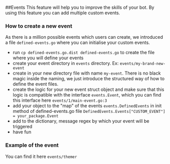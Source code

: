 ##Events
This feature will help you to improve the skills of your bot. By using this feature you can add multiple custom events.

### How to create a new event
As there is a million possible events which users can create, we introduced a file `defined-events.go` where you can initialise your custom events. 

* run `cp defined-events.go.dist defined-events.go` to create the file where you will define your events
* create your event directory in `events` directory. Ex: `events/my-brand-new-event`
* create in your new directory file with name `my-event`. There is no black magic inside the naming, we just introduce the structured way of how to define the event files.
* create the logic for your new event struct object and make sure that this logic is compatible with the interface `events.Event`, which you can find this interface here `events/1/main-event.go:3`
* add your object to the "map" of the events `events.DefinedEvents` in init method of defined-events.go file 
```DefinedEvents.Events["CUSTOM_EVENT"] = your_package.Event```
* add to the dictionary, message regex by which your event will be triggered
* have fun

### Example of the event
You can find it here ```events/themer```